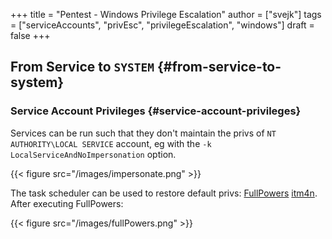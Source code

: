 +++
title = "Pentest - Windows Privilege Escalation"
author = ["svejk"]
tags = ["serviceAccounts", "privEsc", "privilegeEscalation", "windows"]
draft = false
+++

## From Service to `SYSTEM` {#from-service-to-system}


### Service Account Privileges {#service-account-privileges}

Services can be run such that they don't maintain the privs of `NT AUTHORITY\LOCAL SERVICE` account, eg with the `-k LocalServiceAndNoImpersonation` option.

{{< figure src="/images/impersonate.png" >}}

The task scheduler can be used to restore default privs: [FullPowers](https://github.com/itm4n/FullPowers.git) [itm4n](https://itm4n.github.io/localservice-privileges/). After executing FullPowers:

{{< figure src="/images/fullPowers.png" >}}
